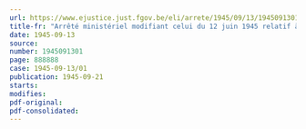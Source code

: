 ```yaml
---
url: https://www.ejustice.just.fgov.be/eli/arrete/1945/09/13/1945091301/justel
title-fr: "Arrêté ministériel modifiant celui du 12 juin 1945 relatif à la mobilisation de la récolte de 1945"
date: 1945-09-13
source:
number: 1945091301
page: 888888
case: 1945-09-13/01
publication: 1945-09-21
starts:
modifies:
pdf-original:
pdf-consolidated:
---
```



